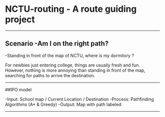# NCTU-routing - A route guiding project
---
## Scenario -Am I on the right path?

-Standing in front of the map of NCTU, where is my dormitory ?

For newbies just entering college, things are usually fresh and fun. However, nothing is more annoying than standing in front of the map, searching for paths to arrive the destination.
 
---
##IPO model

-Input: School map / Current Location / Destination
-Process: Pathfinding Algorithms (A* & Greedy)
-Output: Map with path labeled

---

